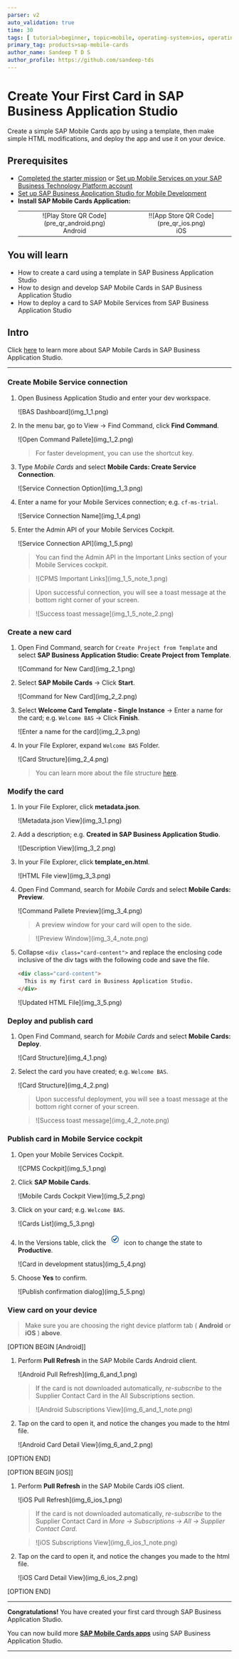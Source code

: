 ```yaml
---
parser: v2
auto_validation: true
time: 30
tags: [ tutorial>beginner, topic>mobile, operating-system>ios, operating-system>android, products>sap-business-technology-platform, products>sap-mobile-cards, products>sap-mobile-services, products>sap-business-application-studio ]
primary_tag: products>sap-mobile-cards
author_name: Sandeep T D S
author_profile: https://github.com/sandeep-tds
---
```


# Create Your First Card in SAP Business Application Studio
<!-- description --> Create a simple SAP Mobile Cards app by using a template, then make simple HTML modifications, and deploy the app and use it on your device.

## Prerequisites
 - [Completed the starter mission](mission.mobile-cards-get-started) or [Set up Mobile Services on your SAP Business Technology Platform account](cp-mobile-cards-setup)
 - [Set up SAP Business Application Studio for Mobile Development](cp-mobile-bas-setup)
 - **Install SAP Mobile Cards Application:**
    <table><tr><td align="center"><!-- border -->![Play Store QR Code](pre_qr_android.png)<br>Android</td><td align="center">!![App Store QR Code](pre_qr_ios.png)<br>iOS</td></tr></table>

## You will learn
  - How to create a card using a template in SAP Business Application Studio
  - How to design and develop SAP Mobile Cards in SAP Business Application Studio
  - How to deploy a card to SAP Mobile Services from SAP Business Application Studio

## Intro
Click [here](https://help.sap.com/doc/f53c64b93e5140918d676b927a3cd65b/Cloud/en-US/docs-en/guides/getting-started/mck/mck-development-bas.html) to learn more about SAP Mobile Cards in SAP Business Application Studio.

---

### Create Mobile Service connection


1. Open Business Application Studio and enter your dev workspace.

    <!-- border -->![BAS Dashboard](img_1_1.png)

2. In the menu bar, go to View &rarr; Find Command, click **Find Command**.

    <!-- border -->![Open Command Pallete](img_1_2.png)

    > For faster development, you can use the shortcut key.

3. Type *Mobile Cards* and select **Mobile Cards: Create Service Connection**.

    <!-- border -->![Service Connection Option](img_1_3.png)

4. Enter a name for your Mobile Services connection; e.g. `cf-ms-trial`.

    <!-- border -->![Service Connection Name](img_1_4.png)

5. Enter the Admin API of your Mobile Services Cockpit.

    <!-- border -->![Service Connection API](img_1_5.png)

    > You can find the Admin API in the Important Links section of your Mobile Services cockpit.

    > <!-- border -->![CPMS Important Links](img_1_5_note_1.png)

    > Upon successful connection, you will see a toast message at the bottom right corner of your screen.

    > <!-- border -->![Success toast message](img_1_5_note_2.png)


### Create a new card


1. Open Find Command, search for `Create Project from Template` and select **SAP Business Application Studio: Create Project from Template**.

    <!-- border -->![Command for New Card](img_2_1.png)

2. Select **SAP Mobile Cards** &rarr; Click **Start**.

    <!-- border -->![Command for New Card](img_2_2.png)

2. Select **Welcome Card Template - Single Instance** &rarr; Enter a name for the card; e.g. `Welcome BAS` &rarr; Click **Finish**.

    <!-- border -->![Enter a name for the card](img_2_3.png)

4. In your File Explorer, expand `Welcome BAS` Folder.

    <!-- border -->![Card Structure](img_2_4.png)

    > You can learn more about the file structure [here](https://help.sap.com/doc/f53c64b93e5140918d676b927a3cd65b/Cloud/en-US/docs-en/guides/getting-started/mck/mck-development-features.html).



### Modify the card


1. In your File Explorer, click **metadata.json**.

    <!-- border -->![Metadata.json View](img_3_1.png)

2. Add a description; e.g. **Created in SAP Business Application Studio**.

    <!-- border -->![Description View](img_3_2.png)

3. In your File Explorer, click **template_en.html**.

    <!-- border -->![HTML File view](img_3_3.png)

4. Open Find Command, search for *Mobile Cards* and select **Mobile Cards: Preview**.

    <!-- border -->![Command Pallete Preview](img_3_4.png)

    > A preview window for your card will open to the side.

    > <!-- border -->![Preview Window](img_3_4_note.png)

5. Collapse `<div class="card-content">` and replace the enclosing code inclusive of the div tags with the following code and save the file.

    ```HTML
    <div class="card-content">
      This is my first card in Business Application Studio.
    </div>
    ```

    <!-- border -->![Updated HTML File](img_3_5.png)


### Deploy and publish card


1. Open Find Command, search for *Mobile Cards* and select **Mobile Cards: Deploy**.

    <!-- border -->![Card Structure](img_4_1.png)

2. Select the card you have created; e.g. `Welcome BAS`.

    <!-- border -->![Card Structure](img_4_2.png)

    > Upon successful deployment, you will see a toast message at the bottom right corner of your screen.

    > <!-- border -->![Success toast message](img_4_2_note.png)


### Publish card in Mobile Service cockpit


1. Open your Mobile Services Cockpit.

    <!-- border -->![CPMS Cockpit](img_5_1.png)

2. Click **SAP Mobile Cards**.

    <!-- border -->![Mobile Cards Cockpit View](img_5_2.png)

3. Click on your card; e.g. `Welcome BAS`.

    <!-- border -->![Cards List](img_5_3.png)

4. In the Versions table, click the ![Publish Icon](ico_check.png) icon to change the state to **Productive**.

    <!-- border -->![Card in development status](img_5_4.png)

5. Choose **Yes** to confirm.

    <!-- border -->![Publish confirmation dialog](img_5_5.png)



### View card on your device


>Make sure you are choosing the right device platform tab ( **Android** or **iOS** ) **above**.

[OPTION BEGIN [Android]]

1. Perform **Pull Refresh** in the SAP Mobile Cards Android client.

    <!-- border -->![Android Pull Refresh](img_6_and_1.png)

    > If the card is not downloaded automatically, *re-subscribe* to the Supplier Contact Card in the All Subscriptions section.

    > <!-- border -->![Android Subscriptions View](img_6_and_1_note.png)

2. Tap on the card to open it, and notice the changes you made to the html file.

    <!-- border -->![Android Card Detail View](img_6_and_2.png)

[OPTION END]

[OPTION BEGIN [iOS]]

1. Perform **Pull Refresh** in the SAP Mobile Cards iOS client.

    <!-- border -->![iOS Pull Refresh](img_6_ios_1.png)

    > If the card is not downloaded automatically, *re-subscribe* to the Supplier Contact Card in *More &rarr; Subscriptions &rarr; All &rarr; Supplier Contact Card*.

    > <!-- border -->![iOS Subscriptions View](img_6_ios_1_note.png)

2. Tap on the card to open it, and notice the changes you made to the html file.

    <!-- border -->![iOS Card Detail View](img_6_ios_2.png)

[OPTION END]


---

**Congratulations!** You have created your first card through SAP Business Application Studio.

You can now build more [**SAP Mobile Cards apps**](https://developers.sap.com/tutorial-navigator.html?tag=products:content-and-collaboration/sap-mobile-cards) using SAP Business Application Studio.

---
